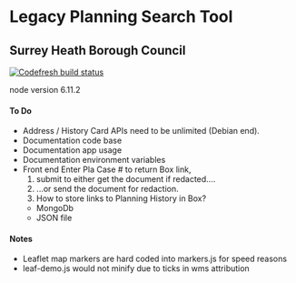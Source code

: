 # Legacy Planning Search Tool

## Surrey Heath Borough Council

[![Codefresh build status]( https://g.codefresh.io/api/badges/pipeline/matt-lindsay/matt-lindsay%2Fshbc-legacy-planning-search%2Fshbc-legacy-planning-search?branch=master&key=eyJhbGciOiJIUzI1NiJ9.NTkyMmNhNmE4Mjk3MDcwMDAxN2VmMGJk.69DGdPuj7zi_3MUuJJY0Vnhh_tlbOgeQ3S4licUFc7M&type=cf-1)]( https://g.codefresh.io/pipelines/shbc-legacy-planning-search/builds?repoOwner=matt-lindsay&repoName=shbc-legacy-planning-search&serviceName=matt-lindsay%2Fshbc-legacy-planning-search&filter=trigger:build~Build;branch:master;pipeline:59493b8304fb1c0001591fc9~shbc-legacy-planning-search)

node version 6.11.2

#### To Do

- Address / History Card APIs need to be unlimited (Debian end).
- Documentation code base
- Documentation app usage
- Documentation environment variables
- Front end Enter Pla Case # to return Box link, 
  1. submit to either get the document if redacted....
  2. ...or send the document for redaction.
  3. How to store links to Planning History in Box?
    - MongoDb
    - JSON file

#### Notes

- Leaflet map markers are hard coded into markers.js for speed reasons
- leaf-demo.js would not minify due to ticks in wms attribution